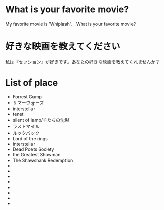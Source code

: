 # What is your favorite movie?
My favorite movie is 'Whiplash'.　What is your favorite movie?

# 好きな映画を教えてください
私は『セッション』が好きです。あなたの好きな映画を教えてくれませんか？

# List of place
- Forrest Gump
- サマーウォーズ
- interstellar
- tenet
- silent of lamb/羊たちの沈黙
- ラストマイル
- ルックバック
- Lord of the rings
- interstellar 
- Dead Poets Society
- the Greatest Showman
- The Shawshank Redemption
-
-
-
-
-
-
-
-
